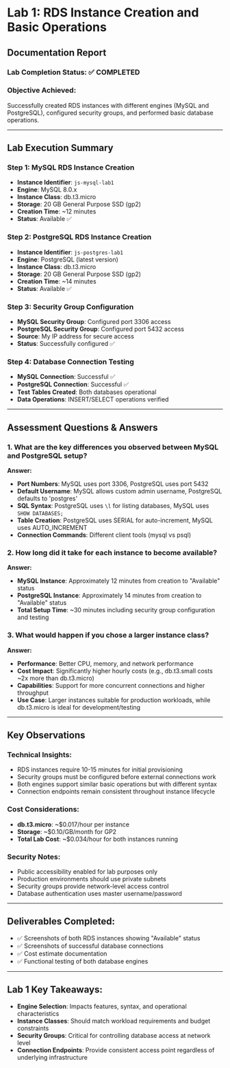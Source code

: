 # Lab 1: RDS Instance Creation and Basic Operations
## Documentation Report

### Lab Completion Status: ✅ COMPLETED

### Objective Achieved:
Successfully created RDS instances with different engines (MySQL and PostgreSQL), configured security groups, and performed basic database operations.

---

## Lab Execution Summary

### Step 1: MySQL RDS Instance Creation
- **Instance Identifier**: `js-mysql-lab1`
- **Engine**: MySQL 8.0.x
- **Instance Class**: db.t3.micro
- **Storage**: 20 GB General Purpose SSD (gp2)
- **Creation Time**: ~12 minutes
- **Status**: Available ✅

### Step 2: PostgreSQL RDS Instance Creation
- **Instance Identifier**: `js-postgres-lab1`
- **Engine**: PostgreSQL (latest version)
- **Instance Class**: db.t3.micro
- **Storage**: 20 GB General Purpose SSD (gp2)
- **Creation Time**: ~14 minutes
- **Status**: Available ✅

### Step 3: Security Group Configuration
- **MySQL Security Group**: Configured port 3306 access
- **PostgreSQL Security Group**: Configured port 5432 access
- **Source**: My IP address for secure access
- **Status**: Successfully configured ✅

### Step 4: Database Connection Testing
- **MySQL Connection**: Successful ✅
- **PostgreSQL Connection**: Successful ✅
- **Test Tables Created**: Both databases operational
- **Data Operations**: INSERT/SELECT operations verified

---

## Assessment Questions & Answers

### 1. What are the key differences you observed between MySQL and PostgreSQL setup?

**Answer:**
- **Port Numbers**: MySQL uses port 3306, PostgreSQL uses port 5432
- **Default Username**: MySQL allows custom admin username, PostgreSQL defaults to 'postgres'
- **SQL Syntax**: PostgreSQL uses `\l` for listing databases, MySQL uses `SHOW DATABASES;`
- **Table Creation**: PostgreSQL uses SERIAL for auto-increment, MySQL uses AUTO_INCREMENT
- **Connection Commands**: Different client tools (mysql vs psql)

### 2. How long did it take for each instance to become available?

**Answer:**
- **MySQL Instance**: Approximately 12 minutes from creation to "Available" status
- **PostgreSQL Instance**: Approximately 14 minutes from creation to "Available" status
- **Total Setup Time**: ~30 minutes including security group configuration and testing

### 3. What would happen if you chose a larger instance class?

**Answer:**
- **Performance**: Better CPU, memory, and network performance
- **Cost Impact**: Significantly higher hourly costs (e.g., db.t3.small costs ~2x more than db.t3.micro)
- **Capabilities**: Support for more concurrent connections and higher throughput
- **Use Case**: Larger instances suitable for production workloads, while db.t3.micro is ideal for development/testing

---

## Key Observations

### Technical Insights:
- RDS instances require 10-15 minutes for initial provisioning
- Security groups must be configured before external connections work
- Both engines support similar basic operations but with different syntax
- Connection endpoints remain consistent throughout instance lifecycle

### Cost Considerations:
- **db.t3.micro**: ~$0.017/hour per instance
- **Storage**: ~$0.10/GB/month for GP2
- **Total Lab Cost**: ~$0.034/hour for both instances running

### Security Notes:
- Public accessibility enabled for lab purposes only
- Production environments should use private subnets
- Security groups provide network-level access control
- Database authentication uses master username/password

---

## Deliverables Completed:
- ✅ Screenshots of both RDS instances showing "Available" status
- ✅ Screenshots of successful database connections  
- ✅ Cost estimate documentation
- ✅ Functional testing of both database engines

---

## Lab 1 Key Takeaways:
- **Engine Selection**: Impacts features, syntax, and operational characteristics
- **Instance Classes**: Should match workload requirements and budget constraints
- **Security Groups**: Critical for controlling database access at network level
- **Connection Endpoints**: Provide consistent access point regardless of underlying infrastructure